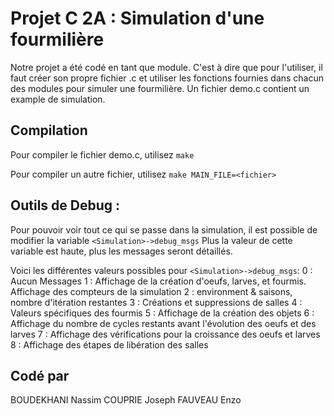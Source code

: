 # Projet C 2A : Simulation d'une fourmilière
Notre projet a été codé en tant que module. C'est à dire que pour l'utiliser, il faut créer son propre fichier .c et utiliser les fonctions fournies dans chacun des modules pour simuler une fourmilière. Un fichier demo.c contient un example de simulation.

## Compilation

Pour compiler le fichier demo.c, utilisez `make`

Pour compiler un autre fichier, utilisez `make MAIN_FILE=<fichier>`

## Outils de Debug :

Pour pouvoir voir tout ce qui se passe dans la simulation, il est possible de modifier la variable `<Simulation>->debug_msgs`
Plus la valeur de cette variable est haute, plus les messages seront détaillés.

Voici les différentes valeurs possibles pour `<Simulation>->debug_msgs`:
    0 : Aucun Messages
    1 : Affichage de la création d'oeufs, larves, et fourmis. Affichage des compteurs de la simulation
    2 : environment & saisons, nombre d'itération restantes
    3 : Créations et suppressions de salles
    4 : Valeurs spécifiques des fourmis
    5 : Affichage de la création des objets
    6 : Affichage du nombre de cycles restants avant l'évolution des oeufs et des larves
    7 : Affichage des vérifications pour la croissance des oeufs et larves
    8 : Affichage des étapes de libération des salles

## Codé par
BOUDEKHANI Nassim
COUPRIE Joseph
FAUVEAU Enzo
